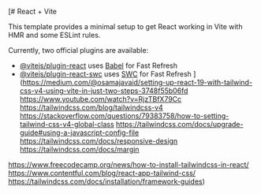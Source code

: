 [# React + Vite

This template provides a minimal setup to get React working in Vite with HMR and some ESLint rules.

Currently, two official plugins are available:

- [@vitejs/plugin-react](https://github.com/vitejs/vite-plugin-react/blob/main/packages/plugin-react/README.md) uses [Babel](https://babeljs.io/) for Fast Refresh
- [@vitejs/plugin-react-swc](https://github.com/vitejs/vite-plugin-react-swc) uses [SWC](https://swc.rs/) for Fast Refresh
](https://medium.com/@osamajavaid/setting-up-react-19-with-tailwind-css-v4-using-vite-in-just-two-steps-3748f55b06fd
https://www.youtube.com/watch?v=RjzTBfX79Cc
https://tailwindcss.com/blog/tailwindcss-v4
https://stackoverflow.com/questions/79383758/how-to-setting-tailwind-css-v4-global-class
https://tailwindcss.com/docs/upgrade-guide#using-a-javascript-config-file
https://tailwindcss.com/docs/responsive-design
https://tailwindcss.com/docs/margin


https://www.freecodecamp.org/news/how-to-install-tailwindcss-in-react/
https://www.contentful.com/blog/react-app-tailwind-css/
https://tailwindcss.com/docs/installation/framework-guides)
